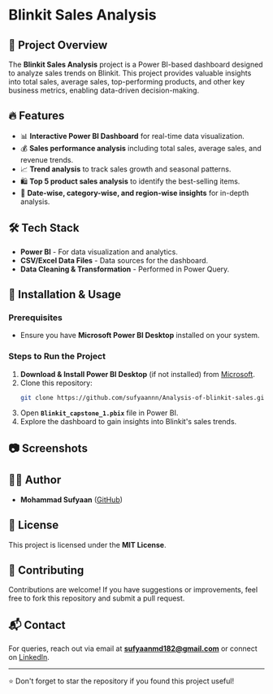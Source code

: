 # Blinkit Sales Analysis

## 📌 Project Overview
The **Blinkit Sales Analysis** project is a Power BI-based dashboard designed to analyze sales trends on Blinkit. This project provides valuable insights into total sales, average sales, top-performing products, and other key business metrics, enabling data-driven decision-making.

## 🔥 Features
- 📊 **Interactive Power BI Dashboard** for real-time data visualization.
- 💰 **Sales performance analysis** including total sales, average sales, and revenue trends.
- 📈 **Trend analysis** to track sales growth and seasonal patterns.
- 🛍️ **Top 5 product sales analysis** to identify the best-selling items.
- 📅 **Date-wise, category-wise, and region-wise insights** for in-depth analysis.

## 🛠️ Tech Stack
- **Power BI** - For data visualization and analytics.
- **CSV/Excel Data Files** - Data sources for the dashboard.
- **Data Cleaning & Transformation** - Performed in Power Query.

## 🚀 Installation & Usage
### Prerequisites
- Ensure you have **Microsoft Power BI Desktop** installed on your system.

### Steps to Run the Project
1. **Download & Install Power BI Desktop** (if not installed) from [Microsoft](https://powerbi.microsoft.com/desktop/).
2. Clone this repository:
   ```sh
   git clone https://github.com/sufyaannn/Analysis-of-blinkit-sales.git
   ```
3. Open **`Blinkit_capstone_1.pbix`** file in Power BI.
4. Explore the dashboard to gain insights into Blinkit's sales trends.

## 📷 Screenshots


## 👨‍💻 Author
- **Mohammad Sufyaan** ([GitHub](https://github.com/sufyaannn))

## 📜 License
This project is licensed under the **MIT License**.

## 🤝 Contributing
Contributions are welcome! If you have suggestions or improvements, feel free to fork this repository and submit a pull request.

## 📬 Contact
For queries, reach out via email at **sufyaanmd182@gmail.com** or connect on [LinkedIn](https://www.linkedin.com/in/sufyaannn).

---
⭐ Don't forget to star the repository if you found this project useful!
